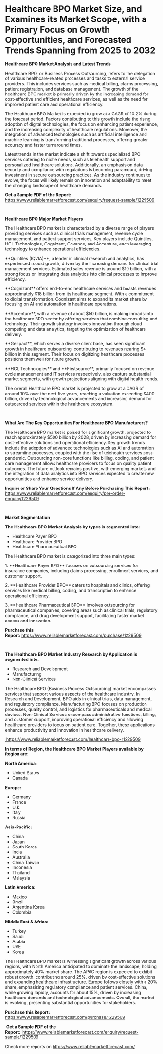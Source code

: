 <p><h1>Healthcare BPO Market Size, and Examines its Market Scope, with a Primary Focus on Growth Opportunities, and Forecasted Trends Spanning from 2025 to 2032</h1></p><p><strong>Healthcare BPO Market Analysis and Latest Trends</strong></p>
<p><p>Healthcare BPO, or Business Process Outsourcing, refers to the delegation of various healthcare-related processes and tasks to external service providers. This includes services such as medical billing, claims processing, patient registration, and database management. The growth of the healthcare BPO market is primarily driven by the increasing demand for cost-effective and efficient healthcare services, as well as the need for improved patient care and operational efficiency.</p><p>The Healthcare BPO Market is expected to grow at a CAGR of 10.2% during the forecast period. Factors contributing to this growth include the rising adoption of digital technologies, the focus on enhancing patient experience, and the increasing complexity of healthcare regulations. Moreover, the integration of advanced technologies such as artificial intelligence and machine learning is transforming traditional processes, offering greater accuracy and faster turnaround times.</p><p>Latest trends in the market indicate a shift towards specialized BPO services catering to niche needs, such as telehealth support and personalized healthcare solutions. Additionally, an emphasis on data security and compliance with regulations is becoming paramount, driving investment in secure outsourcing practices. As the industry continues to evolve, the focus will likely remain on innovation and adaptability to meet the changing landscape of healthcare demands.</p></p>
<p><strong>Get a Sample PDF of the Report:&nbsp;</strong> <a href="https://www.reliablemarketforecast.com/enquiry/request-sample/1229509?utm_campaign=2324&utm_medium=2&utm_source=Github&utm_content=ia&utm_term=03032025&utm_id=healthcare-bpo">https://www.reliablemarketforecast.com/enquiry/request-sample/1229509</a></p>
<p>&nbsp;</p>
<p><strong>Healthcare BPO Major Market Players</strong></p>
<p><p>The Healthcare BPO market is characterized by a diverse range of players providing services such as clinical trials management, revenue cycle management, and patient support services. Key players include Quintiles, HCL Technologies, Cognizant, Covance, and Accenture, each leveraging technology to enhance operational efficiencies.</p><p>**Quintiles (IQVIA)**, a leader in clinical research and analytics, has experienced robust growth, driven by the increasing demand for clinical trial management services. Estimated sales revenue is around $10 billion, with a strong focus on integrating data analytics into clinical processes to improve efficiency.</p><p>**Cognizant** offers end-to-end healthcare services and boasts revenues approximately $18 billion from its healthcare segment. With a commitment to digital transformation, Cognizant aims to expand its market share by focusing on AI and automation in healthcare operations.</p><p>**Accenture**, with a revenue of about $50 billion, is making inroads into the healthcare BPO sector by offering services that combine consulting and technology. Their growth strategy involves innovation through cloud computing and data analytics, targeting the optimization of healthcare delivery.</p><p>**Genpact**, which serves a diverse client base, has seen significant growth in healthcare outsourcing, contributing to revenues nearing $4 billion in this segment. Their focus on digitizing healthcare processes positions them well for future growth.</p><p>**HCL Technologies** and **Firstsource**, primarily focused on revenue cycle management and IT services respectively, also capture substantial market segments, with growth projections aligning with digital health trends.</p><p>The overall Healthcare BPO market is projected to grow at a CAGR of around 10% over the next five years, reaching a valuation exceeding $400 billion, driven by technological advancements and increasing demand for outsourced services within the healthcare ecosystem.</p></p>
<p>&nbsp;</p>
<p><strong>What Are The Key Opportunities For Healthcare BPO Manufacturers?</strong></p>
<p><p>The Healthcare BPO market is poised for significant growth, projected to reach approximately $500 billion by 2028, driven by increasing demand for cost-effective solutions and operational efficiency. Key growth trends include the adoption of advanced technologies such as AI and automation to streamline processes, coupled with the rise of telehealth services post-pandemic. Outsourcing non-core functions like billing, coding, and patient care management allows healthcare providers to focus on quality patient outcomes. The future outlook remains positive, with emerging markets and the integration of data analytics into BPO services expected to create new opportunities and enhance service delivery.</p></p>
<p><strong>Inquire or Share Your Questions If Any Before Purchasing This Report:</strong> <a href="https://www.reliablemarketforecast.com/enquiry/pre-order-enquiry/1229509?utm_campaign=2324&utm_medium=2&utm_source=Github&utm_content=ia&utm_term=03032025&utm_id=healthcare-bpo">https://www.reliablemarketforecast.com/enquiry/pre-order-enquiry/1229509</a></p>
<p>&nbsp;</p>
<p><strong>Market Segmentation</strong></p>
<p><strong>The Healthcare BPO Market Analysis by types is segmented into:</strong></p>
<p><ul><li>Healthcare Payer BPO</li><li>Healthcare Provider BPO</li><li>Healthcare Pharmaceutical BPO</li></ul></p>
<p><p>The Healthcare BPO market is categorized into three main types: </p><p>1. **Healthcare Payer BPO** focuses on outsourcing services for insurance companies, including claims processing, enrollment services, and customer support.</p><p>  </p><p>2. **Healthcare Provider BPO** caters to hospitals and clinics, offering services like medical billing, coding, and transcription to enhance operational efficiency.</p><p>3. **Healthcare Pharmaceutical BPO** involves outsourcing for pharmaceutical companies, covering areas such as clinical trials, regulatory compliance, and drug development support, facilitating faster market access and innovation.</p></p>
<p><strong>Purchase this Report:&nbsp;</strong><a href="https://www.reliablemarketforecast.com/purchase/1229509?utm_campaign=2324&utm_medium=2&utm_source=Github&utm_content=ia&utm_term=03032025&utm_id=healthcare-bpo">https://www.reliablemarketforecast.com/purchase/1229509</a></p>
<p>&nbsp;</p>
<p><strong>The Healthcare BPO Market Industry Research by Application is segmented into:</strong></p>
<p><ul><li>Research and Development</li><li>Manufacturing</li><li>Non-Clinical Services</li></ul></p>
<p><p>The Healthcare BPO (Business Process Outsourcing) market encompasses services that support various aspects of the healthcare industry. In Research and Development, BPO aids in clinical trials, data management, and regulatory compliance. Manufacturing BPO focuses on production processes, quality control, and logistics for pharmaceuticals and medical devices. Non-Clinical Services encompass administrative functions, billing, and customer support, improving operational efficiency and allowing healthcare providers to focus on patient care. Together, these applications enhance productivity and innovation in healthcare delivery.</p></p>
<p><a href="https://www.reliablemarketforecast.com/healthcare-bpo-r1229509?utm_campaign=2324&utm_medium=2&utm_source=Github&utm_content=ia&utm_term=03032025&utm_id=healthcare-bpo">&nbsp;https://www.reliablemarketforecast.com/healthcare-bpo-r1229509</a></p>
<p><strong>In terms of Region, the Healthcare BPO Market Players available by Region are:</strong></p>
<p>
    <p> <strong> North America: </strong>
        <ul>
            <li>United States</li>
            <li>Canada</li>
        </ul>
        </p> 
    <p> <strong> Europe: </strong>
        <ul>
            <li>Germany</li>
            <li>France</li>
            <li>U.K.</li>
            <li>Italy</li>
            <li>Russia</li>
        </ul>
        </p> 
    <p> <strong> Asia-Pacific: </strong>
        <ul>
            <li>China</li>
            <li>Japan</li>
            <li>South Korea</li>
            <li>India</li>
            <li>Australia</li>
            <li>China Taiwan</li>
            <li>Indonesia</li>
            <li>Thailand</li>
            <li>Malaysia</li>
        </ul>
        </p> 
    <p> <strong> Latin America: </strong>
        <ul>
            <li>Mexico</li>
            <li>Brazil</li>
            <li>Argentina Korea</li>
            <li>Colombia</li>
        </ul>
        </p> 
    <p> <strong> Middle East & Africa: </strong>
        <ul>
            <li>Turkey</li>
            <li>Saudi</li>
            <li>Arabia</li>
            <li>UAE</li>
            <li>Korea</li>
        </ul>
    </p>
    </p>
<p><p>The Healthcare BPO market is witnessing significant growth across various regions, with North America anticipated to dominate the landscape, holding approximately 40% market share. The APAC region is expected to exhibit robust growth, contributing around 25%, driven by cost-effective solutions and expanding healthcare infrastructure. Europe follows closely with a 20% share, emphasizing regulatory compliance and patient services. China, while growing rapidly, accounts for about 15%, driven by increasing healthcare demands and technological advancements. Overall, the market is evolving, presenting substantial opportunities for stakeholders.</p></p>
<p><strong>Purchase this Report: </strong><a href="https://www.reliablemarketforecast.com/purchase/1229509?utm_campaign=2324&utm_medium=2&utm_source=Github&utm_content=ia&utm_term=03032025&utm_id=healthcare-bpo">https://www.reliablemarketforecast.com/purchase/1229509</a></p>
<p>&nbsp;<strong>Get a Sample PDF of the Report:&nbsp;&nbsp;</strong><a href="https://www.reliablemarketforecast.com/enquiry/request-sample/1229509?utm_campaign=2324&utm_medium=2&utm_source=Github&utm_content=ia&utm_term=03032025&utm_id=healthcare-bpo">https://www.reliablemarketforecast.com/enquiry/request-sample/1229509</a></p>
<p><strong></strong></p>
<p>Check more reports on <a href="https://www.reliablemarketforecast.com/?utm_campaign=2324&utm_medium=2&utm_source=Github&utm_content=ia&utm_term=03032025&utm_id=healthcare-bpo">https://www.reliablemarketforecast.com/</a></p>